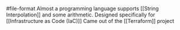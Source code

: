 #file-format 
Almost a programming language supports [[String Interpolation]] and some arithmetic. Designed specifically for [[Infrastructure as Code (IaC)]]
Came out of the [[Terraform]] project